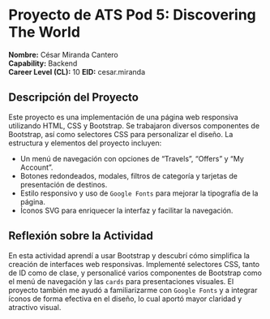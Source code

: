 # Proyecto de ATS Pod 5: Discovering The World

**Nombre:** César Miranda Cantero  
**Capability:** Backend  
**Career Level (CL):** 10
**EID:** cesar.miranda

## Descripción del Proyecto
Este proyecto es una implementación de una página web responsiva utilizando HTML, CSS y Bootstrap. Se trabajaron diversos componentes de Bootstrap, así como selectores CSS para personalizar el diseño. La estructura y elementos del proyecto incluyen:

- Un menú de navegación con opciones de “Travels”, “Offers” y “My Account”.
- Botones redondeados, modales, filtros de categoría y tarjetas de presentación de destinos.
- Estilo responsivo y uso de `Google Fonts` para mejorar la tipografía de la página.
- Íconos SVG para enriquecer la interfaz y facilitar la navegación.

## Reflexión sobre la Actividad
En esta actividad aprendí a usar Bootstrap y descubrí cómo simplifica la creación de interfaces web responsivas. Implementé selectores CSS, tanto de ID como de clase, y personalicé varios componentes de Bootstrap como el menú de navegación y las `cards` para presentaciones visuales. El proyecto también me ayudó a familiarizarme con `Google Fonts` y a integrar íconos de forma efectiva en el diseño, lo cual aportó mayor claridad y atractivo visual.

